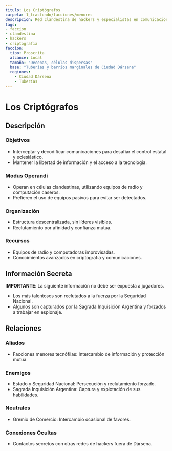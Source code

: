 ```yaml
---
titulo: Los Criptógrafos
carpeta: 1_trasfondo/facciones/menores
descripcion: Red clandestina de hackers y especialistas en comunicaciones en Dársena, atrapados entre su curiosidad y el reclutamiento forzado.
tags:
- faccion
- clandestina
- hackers
- criptografia
faccion:
  tipo: Proscrita
  alcance: Local
  tamaño: "Decenas, células dispersas"
  base: "Tuberías y barrios marginales de Ciudad Dársena"
  regiones:
    - Ciudad Dársena
    - Tuberías
---
```


# Los Criptógrafos

## Descripción

### Objetivos
- Interceptar y decodificar comunicaciones para desafiar el control estatal y eclesiástico.
- Mantener la libertad de información y el acceso a la tecnología.

### Modus Operandi
- Operan en células clandestinas, utilizando equipos de radio y computación caseros.
- Prefieren el uso de equipos pasivos para evitar ser detectados.

### Organización
- Estructura descentralizada, sin líderes visibles.
- Reclutamiento por afinidad y confianza mutua.

### Recursos
- Equipos de radio y computadoras improvisadas.
- Conocimientos avanzados en criptografía y comunicaciones.

## Información Secreta

**IMPORTANTE**: La siguiente información no debe ser expuesta a jugadores.

- Los más talentosos son reclutados a la fuerza por la Seguridad Nacional.
- Algunos son capturados por la Sagrada Inquisición Argentina y forzados a trabajar en espionaje.

## Relaciones

### Aliados
- Facciones menores tecnófilas: Intercambio de información y protección mutua.

### Enemigos
- Estado y Seguridad Nacional: Persecución y reclutamiento forzado.
- Sagrada Inquisición Argentina: Captura y explotación de sus habilidades.

### Neutrales
- Gremio de Comercio: Intercambio ocasional de favores.

### Conexiones Ocultas
- Contactos secretos con otras redes de hackers fuera de Dársena. 